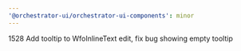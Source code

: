 ```yaml
---
'@orchestrator-ui/orchestrator-ui-components': minor
---
```


1528 Add tooltip to WfoInlineText edit, fix bug showing empty tooltip

